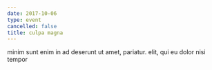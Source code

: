 ```yaml
---
date: 2017-10-06
type: event
cancelled: false
title: culpa magna
---
```

minim sunt enim in ad deserunt ut amet, pariatur. elit, qui eu dolor nisi tempor